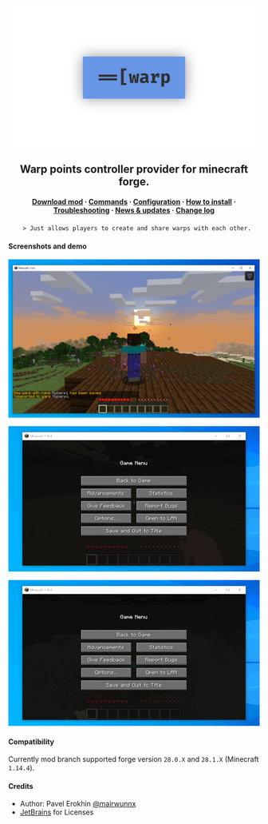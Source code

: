 <img align="center" src="assets/warps_social.png"/>

<h2 align="center">Warp points controller provider for minecraft forge.</h2>

<h4 align="center"><a href="https://github.com/ProjectEssentials/ProjectEssentials-Warps/releases/download/v1.14.4-1.2.1/Project.Essentials.Warps-1.14.4-1.2.1.jar">Download mod</a> · <a href="documentation/commands.md">Commands</a> · <a href="documentation/configuration.md">Configuration</a> · <a href="documentation/how-install.md">How to install</a> · <a href="https://github.com/ProjectEssentials/ProjectEssentials-Warps/issues/new/choose">Troubleshooting</a> · <a href="https://t.me/minecraftforge">News & updates</a> · <a href="changelog.md">Change log</a></h4>

        > Just allows players to create and share warps with each other.

#### Screenshots and demo

![](assets/warp.png)

![](assets/warp_demo01.gif)

![](assets/warp_demo02.gif)

#### Compatibility

Currently mod branch supported forge version `28.0.X` and `28.1.X` (Minecraft `1.14.4`).

#### Credits

- Author: Pavel Erokhin [@mairwunnx](https://github.com/mairwunnx)
- [JetBrains](https://www.jetbrains.com/) for Licenses
